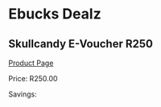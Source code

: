 
# Ebucks Dealz
## Skullcandy E-Voucher R250
[Product Page](https://www.ebucks.com/web/shop/productSelected.do?prodId=1191224403&catId=227677169)

Price: R250.00

Savings: 


	